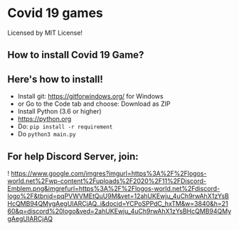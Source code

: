 # Covid 19 games
Licensed by MIT License!
## How to install Covid 19 Game?

## Here's how to install!

- Install git: https://gitforwindows.org/ for Windows
- or Go to the Code tab and choose: Download as ZIP
- Install Python (3.6 or higher)
- https://python.org
- Do: ```pip install -r requirement```
- Do ```python3 main.py```

## For help Discord Server, join: 
! https://www.google.com/imgres?imgurl=https%3A%2F%2Flogos-world.net%2Fwp-content%2Fuploads%2F2020%2F11%2FDiscord-Emblem.png&imgrefurl=https%3A%2F%2Flogos-world.net%2Fdiscord-logo%2F&tbnid=pqPVWVMEtQuU9M&vet=12ahUKEwju_4uCh9rwAhX1zYsBHcQMB94QMygAegUIARCjAQ..i&docid=YCPoSPPdC_hxTM&w=3840&h=2160&q=discord%20logo&ved=2ahUKEwju_4uCh9rwAhX1zYsBHcQMB94QMygAegUIARCjAQ
